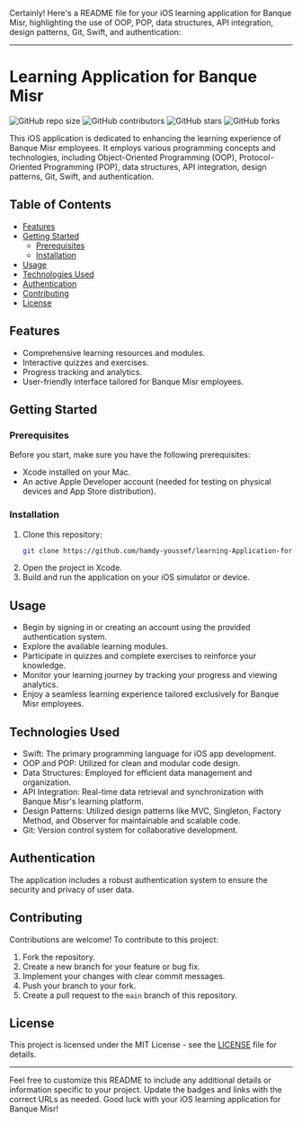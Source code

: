 Certainly! Here's a README file for your iOS learning application for Banque Misr, highlighting the use of OOP, POP, data structures, API integration, design patterns, Git, Swift, and authentication:

---

# Learning Application for Banque Misr

![GitHub repo size](https://img.shields.io/github/repo-size/hamdy-youssef/learning-Application-for-Banque-Misr)
![GitHub contributors](https://img.shields.io/github/contributors/hamdy-youssef/learning-Application-for-Banque-Misr)
![GitHub stars](https://img.shields.io/github/stars/hamdy-youssef/learning-Application-for-Banque-Misr?style=social)
![GitHub forks](https://img.shields.io/github/forks/hamdy-youssef/learning-Application-for-Banque-Misr?style=social)

This iOS application is dedicated to enhancing the learning experience of Banque Misr employees. It employs various programming concepts and technologies, including Object-Oriented Programming (OOP), Protocol-Oriented Programming (POP), data structures, API integration, design patterns, Git, Swift, and authentication.

## Table of Contents
- [Features](#features)
- [Getting Started](#getting-started)
  - [Prerequisites](#prerequisites)
  - [Installation](#installation)
- [Usage](#usage)
- [Technologies Used](#technologies-used)
- [Authentication](#authentication)
- [Contributing](#contributing)
- [License](#license)

## Features
- Comprehensive learning resources and modules.
- Interactive quizzes and exercises.
- Progress tracking and analytics.
- User-friendly interface tailored for Banque Misr employees.

## Getting Started

### Prerequisites
Before you start, make sure you have the following prerequisites:
- Xcode installed on your Mac.
- An active Apple Developer account (needed for testing on physical devices and App Store distribution).

### Installation
1. Clone this repository:
   ```bash
   git clone https://github.com/hamdy-youssef/learning-Application-for-Banque-Misr.git
   ```
2. Open the project in Xcode.
3. Build and run the application on your iOS simulator or device.

## Usage
- Begin by signing in or creating an account using the provided authentication system.
- Explore the available learning modules.
- Participate in quizzes and complete exercises to reinforce your knowledge.
- Monitor your learning journey by tracking your progress and viewing analytics.
- Enjoy a seamless learning experience tailored exclusively for Banque Misr employees.

## Technologies Used
- Swift: The primary programming language for iOS app development.
- OOP and POP: Utilized for clean and modular code design.
- Data Structures: Employed for efficient data management and organization.
- API Integration: Real-time data retrieval and synchronization with Banque Misr's learning platform.
- Design Patterns: Utilized design patterns like MVC, Singleton, Factory Method, and Observer for maintainable and scalable code.
- Git: Version control system for collaborative development.

## Authentication
The application includes a robust authentication system to ensure the security and privacy of user data.

## Contributing
Contributions are welcome! To contribute to this project:
1. Fork the repository.
2. Create a new branch for your feature or bug fix.
3. Implement your changes with clear commit messages.
4. Push your branch to your fork.
5. Create a pull request to the `main` branch of this repository.

## License
This project is licensed under the MIT License - see the [LICENSE](LICENSE) file for details.

---

Feel free to customize this README to include any additional details or information specific to your project. Update the badges and links with the correct URLs as needed. Good luck with your iOS learning application for Banque Misr!
